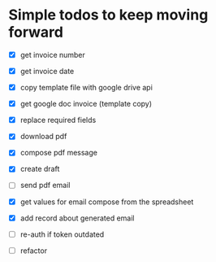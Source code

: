 # Simple todos to keep moving forward

- [x] get invoice number
- [x] get invoice date
- [x] copy template file with google drive api
- [x] get google doc invoice (template copy)
- [x] replace required fields 
- [x] download pdf
- [x] compose pdf message
- [x] create draft
- [ ] send pdf email
- [x] get values for email compose from the spreadsheet
- [x] add record about generated email
- [ ] re-auth if token outdated

- [ ] refactor 
